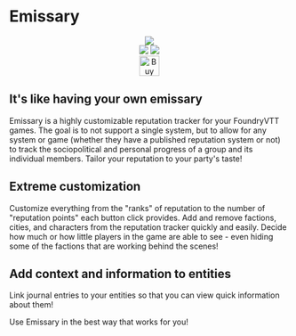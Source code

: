 # Emissary

<p align="center"><img src="https://img.shields.io/badge/Foundry-v13-informational"></br>
<img src="https://img.shields.io/github/downloads/MySurvive/emissary/latest/module.zip">
<img src="https://img.shields.io/badge/dynamic/json?label=Forge%20Installs&query=package.installs&suffix=%25&url=https%3A%2F%2Fforge-vtt.com%2Fapi%2Fbazaar%2Fpackage%2Femissary&colorB=4aa94a"><br>
<a href='https://ko-fi.com/U7U5VLCAV' target='_blank'><img height='36' style='border:0px;height:36px;' src='https://storage.ko-fi.com/cdn/kofi2.png?v=3' border='0' alt='Buy Me a Coffee at ko-fi.com' /></a></p>

## It's like having your own emissary
Emissary is a highly customizable reputation tracker for your FoundryVTT games. The goal is to not support a single system, but to allow for any system or game (whether they have a published reputation system or not) to track the sociopolitical and personal progress of a group and its individual members. Tailor your reputation to your party's taste!

## Extreme customization
Customize everything from the "ranks" of reputation to the number of "reputation points" each button click provides. Add and remove factions, cities, and characters from the reputation tracker quickly and easily. Decide how much or how little players in the game are able to see - even hiding some of the factions that are working behind the scenes!

## Add context and information to entities
Link journal entries to your entities so that you can view quick information about them!

Use Emissary in the best way that works for you!
